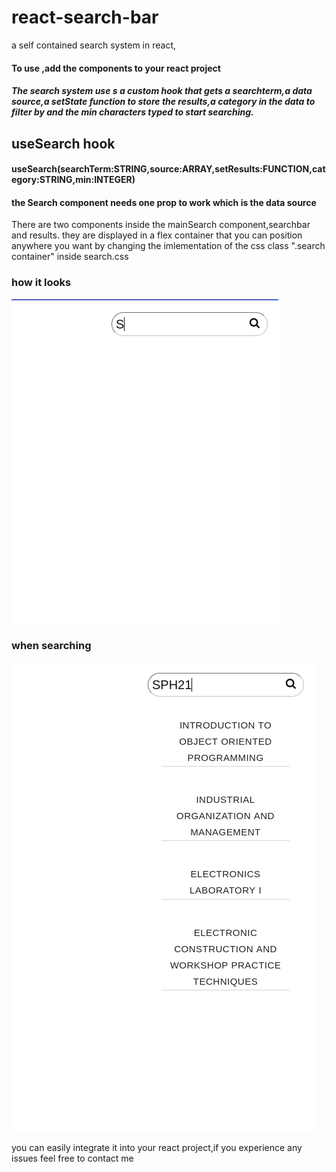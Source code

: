 # react-search-bar
a self contained search system in react,
#### To use ,add the components to your react project
##### The search system use s a custom hook that gets a searchterm,a data source,a setState function to store the results,a category in the data to filter by and the min characters typed to start searching.
## useSearch hook
#### useSearch(searchTerm:STRING,source:ARRAY,setResults:FUNCTION,category:STRING,min:INTEGER)

#### the Search component needs one prop to work which is the data source
There are two components inside the mainSearch component,searchbar and results.
they are  displayed in a flex container that you can position anywhere you want by changing the imlementation of the css class ".search container" inside search.css 

### how it looks
![alt search bar](imgs/searchbar.png)

### when searching
![alt search bar](imgs/results.png)

you can easily integrate it into your react project,if you experience any issues feel free to contact me